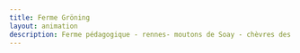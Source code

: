 ```yaml
---
title: Ferme Gröning
layout: animation
description: Ferme pédagogique - rennes- moutons de Soay - chèvres des fossés - chats norvégiens - lapins géants de Boucat - volière royale
---
```

